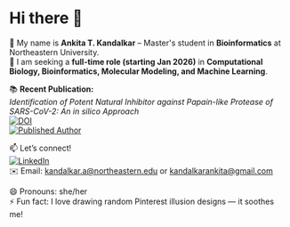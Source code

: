 
# Hi there 👋  

🔭 My name is **Ankita T. Kandalkar** – Master's student in **Bioinformatics** at Northeastern University.  
🎯 I am seeking a **full-time role (starting Jan 2026)** in **Computational Biology, Bioinformatics, Molecular Modeling, and Machine Learning**.  

📚 **Recent Publication:**  
*Identification of Potent Natural Inhibitor against Papain-like Protease of SARS-CoV-2: An in silico Approach*  
[![DOI](https://img.shields.io/badge/DOI-10.14429%2Fdlsj.8.17831-brightgreen)](https://doi.org/10.14429/dlsj.8.17831)  
[![Published Author](https://img.shields.io/badge/Published-Author-blue)](https://doi.org/10.14429/dlsj.8.17831)  

📫 Let’s connect!  
[![LinkedIn](https://img.shields.io/badge/LinkedIn-Ankita%20Kandalkar-blue)](https://www.linkedin.com/in/ankitatkandalkar)  
✉️ Email: kandalkar.a@northeastern.edu  or  kandalkarankita@gmail.com

😄 Pronouns: she/her  
⚡ Fun fact: I love drawing random Pinterest illusion designs — it soothes me!  
<!--
**kandalkarankita/kandalkarankita** is a ✨ _special_ ✨ repository because its `README.md` (this file) appears on your GitHub profile.

Here are some ideas to get you started:

- 🔭 I’m currently working on ...
- 🌱 I’m currently learning ...
- 👯 I’m looking to collaborate on ...
- 🤔 I’m looking for help with ...
- 💬 Ask me about ...
- 📫 How to reach me: ...
- 😄 Pronouns: ...
- ⚡ Fun fact: ...
-->
